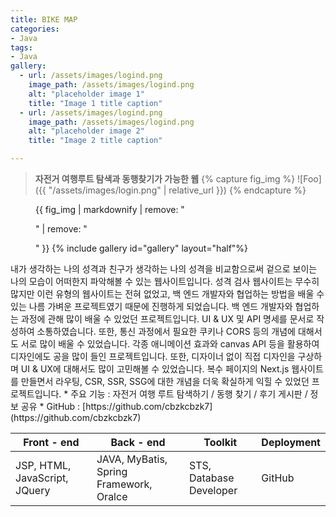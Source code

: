 ```yaml
---
title: BIKE MAP
categories:
- Java
tags:
- Java
gallery:
  - url: /assets/images/logind.png
    image_path: /assets/images/logind.png
    alt: "placeholder image 1"
    title: "Image 1 title caption"
  - url: /assets/images/logind.png
    image_path: /assets/images/logind.png
    alt: "placeholder image 2"
    title: "Image 2 title caption"

---
```


><b>자전거 여행루트 탐색과 동행찾기가 가능한 웹</b>
{% capture fig_img %}
![Foo]({{ "/assets/images/login.png" | relative_url }})
{% endcapture %}

<figure>
  {{ fig_img | markdownify | remove: "<p>" | remove: "</p>" }}
{% include gallery id="gallery" layout="half"%}
</figure>
내가 생각하는 나의 성격과 친구가 생각하는 나의 성격을 비교함으로써 겉으로 보이는 나의 모습이 어떠한지 파악해볼 수 있는 웹사이트입니다. 성격 검사 웹사이트는 무수히 많지만 이런 유형의 웹사이트는 전혀 없었고, 백 엔드 개발자와 협업하는 방법을 배울 수 있는 나름 가벼운 프로젝트였기 때문에 진행하게 되었습니다.
백 엔드 개발자와 협업하는 과정에 관해 많이 배울 수 있었던 프로젝트입니다. UI & UX 및 API 명세를 문서로 작성하여 소통하였습니다. 또한, 통신 과정에서 필요한 쿠키나 CORS 등의 개념에 대해서도 서로 많이 배울 수 있었습니다.
각종 애니메이션 효과와 canvas API 등을 활용하여 디자인에도 공을 많이 들인 프로젝트입니다. 또한, 디자이너 없이 직접 디자인을 구상하며 UI & UX에 대해서도 많이 고민해볼 수 있었습니다.
복수 페이지의 Next.js 웹사이트를 만들면서 라우팅, CSR, SSR, SSG에 대한 개념을 더욱 확실하게 익힐 수 있었던 프로젝트입니다.
* 주요 기능 : 자전거 여행 루트 탐색하기 / 동행 찾기 / 후기 게시판 / 정보 공유
* GitHub :	[https://github.com/cbzkcbzk7](https://github.com/cbzkcbzk7)																																				

|Front - end | Back - end | Toolkit   |  Deployment  |
| -------- | -------- | -------- | -------- 
| JSP, HTML, JavaScript, JQuery| JAVA, MyBatis, Spring Framework, Oralce | STS, Database Developer     | GitHub |